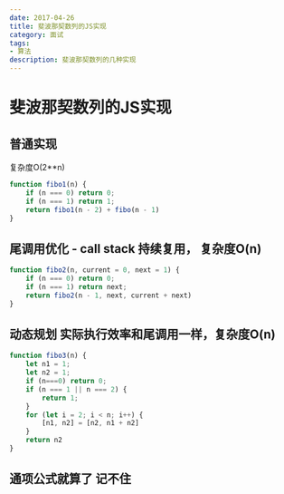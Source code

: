 ```yaml
---
date: 2017-04-26
title: 斐波那契数列的JS实现
category: 面试
tags:
- 算法
description: 斐波那契数列的几种实现
---
```

# 斐波那契数列的JS实现

## 普通实现
复杂度O(2**n)
```js
function fibo1(n) {
    if (n === 0) return 0;
    if (n === 1) return 1;
    return fibo1(n - 2) + fibo(n - 1)
}
```
## 尾调用优化 - call stack 持续复用， 复杂度O(n)
```js
function fibo2(n, current = 0, next = 1) {
    if (n === 0) return 0;
    if (n === 1) return next;
    return fibo2(n - 1, next, current + next)
}
```

## 动态规划 实际执行效率和尾调用一样，复杂度O(n)
```js
function fibo3(n) {
    let n1 = 1;
    let n2 = 1;
    if (n===0) return 0;
    if (n === 1 || n === 2) {
        return 1;
    }
    for (let i = 2; i < n; i++) {
        [n1, n2] = [n2, n1 + n2]
    }
    return n2
}

```
## 通项公式就算了 记不住
